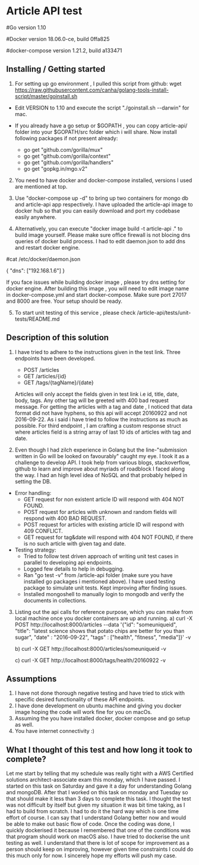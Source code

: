# Article API test

#Go version 1.10

#Docker version 18.06.0-ce, build 0ffa825

#docker-compose version 1.21.2, build a133471

## Installing / Getting started

1. For setting up go environment , I pulled this script from github: 
   wget https://raw.githubusercontent.com/canha/golang-tools-install-script/master/goinstall.sh
  * Edit VERSION to 1.10 and execute the script "./goinstall.sh --darwin" for mac. 
  * If you already have a go setup or $GOPATH , you can copy article-api/ folder into your $GOPATH/src folder which i will share.
  Now install following packages if not present already:
    
    - go get "github.com/gorilla/mux"
    - go get "github.com/gorilla/context"
    - go get "github.com/gorilla/handlers"
    - go get "gopkg.in/mgo.v2"

2. You need to have docker and docker-compose installed, versions I used are mentioned at top.

3. Use "docker-compose up -d" to bring up two containers for mongo db and article-api app respectively. I have uploaded the article-api image to docker hub so that you can easily download and port my codebase easily anywhere.
4. Alternatively, you can execute "docker image build -t article-api ." to build image yourself. Please make sure office firewall is not blocing dns queries of docker build process. I had to edit daemon.json to add dns and restart docker engine. 

#cat /etc/docker/daemon.json

{
  "dns": ["192.168.1.6"]
}

If you face issues while building docker image , please try dns setting for docker engine. After building this image , you will need to edit image name in docker-compose.yml and start docker-compose. Make sure port 27017 and 8000 are free. Your setup should be ready.

5. To start unit testing of this service , please check /article-api/tests/unit-tests/README.md

## Description of this solution

1. I have tried to adhere to the instructions given in the test link. Three endpoints have been developed.
   * POST /articles 
   * GET /articles/{id}
   * GET /tags/{tagName}/{date}

   Articles will only accept the fields given in test link i.e id, title, date, body, tags. Any other tag will be greeted with 400 bad request message. For getting the articles with a tag and date , I noticed that data format did not have hyphens, so this api will accept 20160922 and not 2016-09-22. As i said i have tried to follow the instructions as much as possible. For third endpoint , I am crafting a custom response struct where articles field is a string array of last 10 ids of articles with tag and date. 

2. Even though I had zilch experience in Golang but the line-"submission written in Go will be looked on favourably" caught my eye. I took it as a challenge to develop API. I took help from various blogs, stackoverflow, github to learn and improve about myriads of roadblock I faced along the way. I had an high level idea of NoSQL and that probably helped in setting the DB. 
  * Error handling:
     *  GET request for non existent article ID will respond with 404 NOT FOUND.
     * POST request for articles with unknown and random fields will respond with 400 BAD REQUEST.
     * POST request for articles with existing article ID will respond with 409 CONFLICT.
     * GET request for tag&date  will respond with 404 NOT FOUND, if there is no such article with given tag and date.
  * Testing strategy:
     * Tried to follow test driven approach of writing unit test cases in parallel to developing api endpoints.
     * Logged few details to help in debugging.
     * Ran "go test -v" from /article-api folder (make sure you have installed go packages i mentioned above). I have used testing package to simulate unit tests. Kept improving after finding issues.
     * Installed mongoshell to manually login to mongodb and verify the documents in collections. 

3. Listing out the api calls for reference purpose, which you can make from local machine once you docker containers are up and running.
   a) curl -X POST http://localhost:8000/articles --data '{"id": "someuniqueid", "title": "latest science shows that potato chips are better for you than sugar", "date" : "2016-09-22", "tags" : ["health", "fitness", "media"]}' -v

   b) curl -X GET http://localhost:8000/articles/someuniqueid -v

   c) curl -X GET http://localhost:8000/tags/health/20160922 -v

 
## Assumptions

1. I have not done thorough negative testing and have tried to stick with specific desired functionality of these API endpoints.
2. I have done development on ubuntu machine and giving you docker image hoping the code will work fine for you on macOs.
3. Assuming the you have installed docker, docker compose and go setup as well.
4. You have internet connectivity :) 

## What I thought of this test and how long it took to complete?

  Let me start by telling that my schedule was really tight with a AWS Certified solutions architect-associate exam this monday, which I have passed. I started on this task on Saturday and gave it a day for understanding Golang and mongoDB. After that I worked on this task on monday and Tuesday so that should make it less than 3 days to complete this task. I thought the test was not difficult by itself but given my situation it was bit time taking, as I had to build from scratch. I had to do it the hard way which is one time effort of course. I can say that I understand Golang better now and would be able to make out basic flow of code. Once the coding was done, I quickly dockerised it because I remembered that one of the conditions was that program should work on macOS also. I have tried to dockerise the unit testing as well. I understand that there is lot of scope for improvement as a person should keep on improving, however given time constraints I could do this much only for now. I sincerely hope my efforts will push my case.



